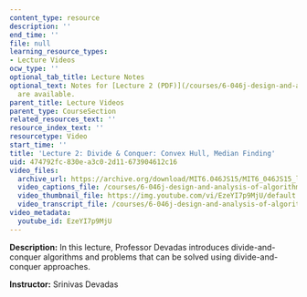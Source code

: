 ```yaml
---
content_type: resource
description: ''
end_time: ''
file: null
learning_resource_types:
- Lecture Videos
ocw_type: ''
optional_tab_title: Lecture Notes
optional_text: Notes for [Lecture 2 (PDF)](/courses/6-046j-design-and-analysis-of-algorithms-spring-2015/resources/mit6_046js15_lec02)
  are available.
parent_title: Lecture Videos
parent_type: CourseSection
related_resources_text: ''
resource_index_text: ''
resourcetype: Video
start_time: ''
title: 'Lecture 2: Divide & Conquer: Convex Hull, Median Finding'
uid: 474792fc-830e-a3c0-2d11-673904612c16
video_files:
  archive_url: https://archive.org/download/MIT6.046JS15/MIT6_046JS15_lec02_300k.mp4
  video_captions_file: /courses/6-046j-design-and-analysis-of-algorithms-spring-2015/4f2ce382bf595565858246f358677cc7_EzeYI7p9MjU.vtt
  video_thumbnail_file: https://img.youtube.com/vi/EzeYI7p9MjU/default.jpg
  video_transcript_file: /courses/6-046j-design-and-analysis-of-algorithms-spring-2015/461c3f2a75384eaaffce53f66f153a50_EzeYI7p9MjU.pdf
video_metadata:
  youtube_id: EzeYI7p9MjU
---
```


**Description:** In this lecture, Professor Devadas introduces divide-and-conquer algorithms and problems that can be solved using divide-and-conquer approaches.

**Instructor:** Srinivas Devadas



